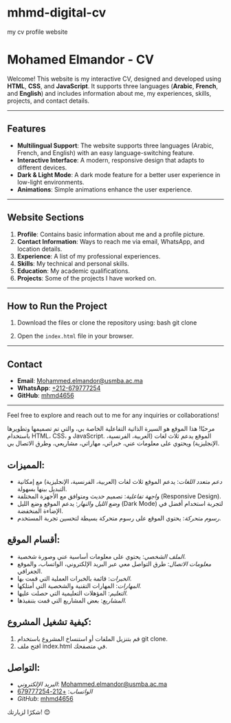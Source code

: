 # mhmd-digital-cv
my cv profile website
# Mohamed Elmandor - CV

Welcome! This website is my interactive CV, designed and developed using **HTML**, **CSS**, and **JavaScript**. It supports three languages (**Arabic**, **French**, and **English**) and includes information about me, my experiences, skills, projects, and contact details.

---

## Features

- **Multilingual Support**: The website supports three languages (Arabic, French, and English) with an easy language-switching feature.
- **Interactive Interface**: A modern, responsive design that adapts to different devices.
- **Dark & Light Mode**: A dark mode feature for a better user experience in low-light environments.
- **Animations**: Simple animations enhance the user experience.

---

## Website Sections

1. **Profile**: Contains basic information about me and a profile picture.
2. **Contact Information**: Ways to reach me via email, WhatsApp, and location details.
3. **Experience**: A list of my professional experiences.
4. **Skills**: My technical and personal skills.
5. **Education**: My academic qualifications.
6. **Projects**: Some of the projects I have worked on.

---

## How to Run the Project

1. Download the files or clone the repository using:
   bash
   git clone <repository-url>
   
2. Open the `index.html` file in your browser.

---

## Contact

- **Email**: [Mohammed.elmandor@usmba.ac.ma](mailto:Mohammed.elmandor@usmba.ac.ma)
- **WhatsApp**: [+212-679777254](https://wa.me/212679777254)
- **GitHub**: [mhmd4656](https://github.com/mhmd4656)

---

Feel free to explore and reach out to me for any inquiries or collaborations!

مرحبًا! هذا الموقع هو السيرة الذاتية التفاعلية الخاصة بي، والتي تم تصميمها وتطويرها باستخدام HTML، CSS، و JavaScript. الموقع يدعم ثلاث لغات (العربية، الفرنسية، الإنجليزية) ويحتوي على معلومات عني، خبراتي، مهاراتي، مشاريعي، وطرق الاتصال بي.

## المميزات:
- *دعم متعدد اللغات*: يدعم الموقع ثلاث لغات (العربية، الفرنسية، الإنجليزية) مع إمكانية التبديل بينها بسهولة.
- *واجهة تفاعلية*: تصميم حديث ومتوافق مع الأجهزة المختلفة (Responsive Design).
- *وضع الليل والنهار*: يدعم الموقع وضع الليل (Dark Mode) لتجربة استخدام أفضل في الإضاءة المنخفضة.
- *رسوم متحركة*: يحتوي الموقع على رسوم متحركة بسيطة لتحسين تجربة المستخدم.

## أقسام الموقع:
- *الملف الشخصي*: يحتوي على معلومات أساسية عني وصورة شخصية.
- *معلومات الاتصال*: طرق التواصل معي عبر البريد الإلكتروني، الواتساب، والموقع الجغرافي.
- *الخبرات*: قائمة بالخبرات العملية التي قمت بها.
- *المهارات*: المهارات التقنية والشخصية التي أمتلكها.
- *التعليم*: المؤهلات التعليمية التي حصلت عليها.
- *المشاريع*: بعض المشاريع التي قمت بتنفيذها.

## كيفية تشغيل المشروع:
1. قم بتنزيل الملفات أو استنساخ المشروع باستخدام git clone.
2. افتح ملف index.html في متصفحك.

## التواصل:
- *البريد الإلكتروني*: [Mohammed.elmandor@usmba.ac.ma](mailto:Mohammed.elmandor@usmba.ac.ma)
- *الواتساب*: [+212-679777254](https://wa.me/212679777254)
- *GitHub*: [mhmd4656](https://github.com/mhmd4656)

شكرًا لزيارتك! 😊
